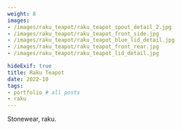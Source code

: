 ```yaml
---
weight: 8
images:
- /images/raku_teapot/raku_teapot_spout_detail_2.jpg
- /images/raku_teapot/raku_teapot_front_side.jpg
- /images/raku_teapot/raku_teapot_blue_lid_detail.jpg
- /images/raku_teapot/raku_teapot_front_rear.jpg
- /images/raku_teapot/raku_teapot_lid_detail.jpg

hideExif: true
title: Raku Teapot
date: 2022-10
tags:
- portfolio # all posts
- raku
---
```


Stonewear, raku.
